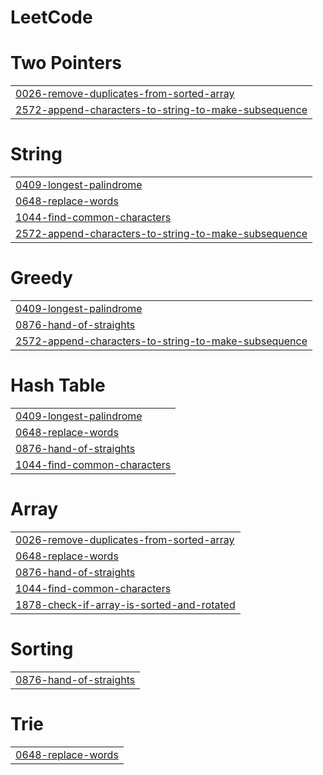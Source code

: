 # LeetCode


# Two Pointers
|  |
| ------- |
| [0026-remove-duplicates-from-sorted-array](https://github.com/AM-ES-94/LeetCode/tree/master/0026-remove-duplicates-from-sorted-array) |
| [2572-append-characters-to-string-to-make-subsequence](https://github.com/AM-ES-94/LeetCode/tree/master/2572-append-characters-to-string-to-make-subsequence) |
# String
|  |
| ------- |
| [0409-longest-palindrome](https://github.com/AM-ES-94/LeetCode/tree/master/0409-longest-palindrome) |
| [0648-replace-words](https://github.com/AM-ES-94/LeetCode/tree/master/0648-replace-words) |
| [1044-find-common-characters](https://github.com/AM-ES-94/LeetCode/tree/master/1044-find-common-characters) |
| [2572-append-characters-to-string-to-make-subsequence](https://github.com/AM-ES-94/LeetCode/tree/master/2572-append-characters-to-string-to-make-subsequence) |
# Greedy
|  |
| ------- |
| [0409-longest-palindrome](https://github.com/AM-ES-94/LeetCode/tree/master/0409-longest-palindrome) |
| [0876-hand-of-straights](https://github.com/AM-ES-94/LeetCode/tree/master/0876-hand-of-straights) |
| [2572-append-characters-to-string-to-make-subsequence](https://github.com/AM-ES-94/LeetCode/tree/master/2572-append-characters-to-string-to-make-subsequence) |
# Hash Table
|  |
| ------- |
| [0409-longest-palindrome](https://github.com/AM-ES-94/LeetCode/tree/master/0409-longest-palindrome) |
| [0648-replace-words](https://github.com/AM-ES-94/LeetCode/tree/master/0648-replace-words) |
| [0876-hand-of-straights](https://github.com/AM-ES-94/LeetCode/tree/master/0876-hand-of-straights) |
| [1044-find-common-characters](https://github.com/AM-ES-94/LeetCode/tree/master/1044-find-common-characters) |
# Array
|  |
| ------- |
| [0026-remove-duplicates-from-sorted-array](https://github.com/AM-ES-94/LeetCode/tree/master/0026-remove-duplicates-from-sorted-array) |
| [0648-replace-words](https://github.com/AM-ES-94/LeetCode/tree/master/0648-replace-words) |
| [0876-hand-of-straights](https://github.com/AM-ES-94/LeetCode/tree/master/0876-hand-of-straights) |
| [1044-find-common-characters](https://github.com/AM-ES-94/LeetCode/tree/master/1044-find-common-characters) |
| [1878-check-if-array-is-sorted-and-rotated](https://github.com/AM-ES-94/LeetCode/tree/master/1878-check-if-array-is-sorted-and-rotated) |
# Sorting
|  |
| ------- |
| [0876-hand-of-straights](https://github.com/AM-ES-94/LeetCode/tree/master/0876-hand-of-straights) |
# Trie
|  |
| ------- |
| [0648-replace-words](https://github.com/AM-ES-94/LeetCode/tree/master/0648-replace-words) |